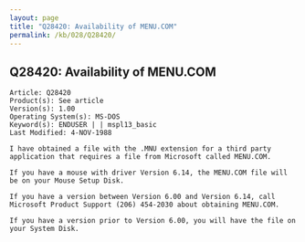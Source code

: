 ```yaml
---
layout: page
title: "Q28420: Availability of MENU.COM"
permalink: /kb/028/Q28420/
---
```


## Q28420: Availability of MENU.COM

	Article: Q28420
	Product(s): See article
	Version(s): 1.00
	Operating System(s): MS-DOS
	Keyword(s): ENDUSER | | mspl13_basic
	Last Modified: 4-NOV-1988
	
	I have obtained a file with the .MNU extension for a third party
	application that requires a file from Microsoft called MENU.COM.
	
	If you have a mouse with driver Version 6.14, the MENU.COM file will
	be on your Mouse Setup Disk.
	
	If you have a version between Version 6.00 and Version 6.14, call
	Microsoft Product Support (206) 454-2030 about obtaining MENU.COM.
	
	If you have a version prior to Version 6.00, you will have the file on
	your System Disk.
